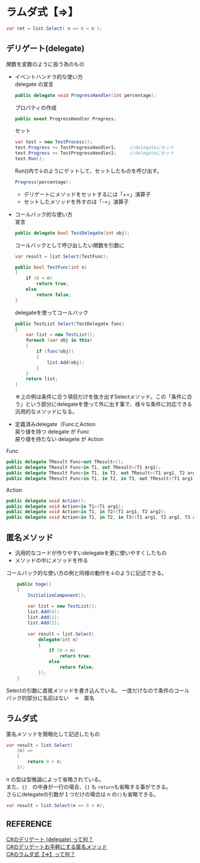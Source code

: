 # ラムダ式【=>】
```C#
var ret = list.Select( n => 0 < n );
```

## デリゲート(delegate)
関数を変数のように扱う為のもの

- イベントハンドラ的な使い方  
    delegate の宣言
    ```C#
    public delegate void ProgressHandler(int percentage);
    ```
    プロパティの作成
    ```C#
    public event ProgressHandler Progress;
    ```
    セット
    ```C#
    var test = new TestProcess();
    test.Progress += TestProgressHandler1;     //delegateにセット
    test.Progress += TestProgressHandler2;     //delegateにセット
    test.Run();
    ```
    Run()内で↓のようにゲットして、セットしたものを呼び出す。
    ```C#
    Progress(percentage);
    ```

    - デリゲートにメソッドをセットするには「+=」演算子
    - セットしたメソッドを外すのは「-=」演算子

- コールバック的な使い方  
    宣言
    ```C#
    public delegate bool TestDelegate(int obj);
    ```
    コールバックとして呼び出したい関数を引数に
    ```C#
    var result = list.Select(TestFunc);

    public bool TestFunc(int n)
    {
        if (0 < n)
            return true;
        else
            return false;
    }
    ```
    delegateを使ってコールバック
    ```C#
    public TestList Select(TestDelegate func)
    {
        var list = new TestList();
        foreach (var obj in this)
        {
            if (func(obj))
            {
                list.Add(obj);
            }
        }
        return list;
    }
    ```

    ☆上の例は条件に合う項目だけを抜き出すSelectメソッド。この「条件に合う」という部分にdelegateを使って外に出す事で、様々な条件に対応できる汎用的なメソッドになる。

- 定義済みdelegate（FuncとAction  
戻り値を持つ delegate が Func  
戻り値を持たない delagete が Action

Func
```C#
public delegate TResult Func<out TResult>();
public delegate TResult Func<in T1, out TResult>(T1 arg1);
public delegate TResult Func<in T1, in T2, out TResult>(T1 arg1, T2 arg2);
public delegate TResult Func<in T1, in T2, in T3, out TResult>(T1 arg1, T2 arg2, T3 arg3);
```
Action
```C#
public delegate void Action();
public delegate void Action<in T1>(T1 arg1);
public delegate void Action<in T1, in T2>(T1 arg1, T2 arg2);
public delegate void Action<in T1, in T2, in T3>(T1 arg1, T2 arg2, T3 arg3);
```

## 匿名メソッド  
- 汎用的なコードが作りやすいdelegateを更に使いやすくしたもの  
- メソッドの中にメソッドを作る

コールバック的な使い方の例と同様の動作を↓のように記述できる。
```C#
    public hoge()
    {
        InitializeComponent();
 
        var list = new TestList();
        list.Add(0);
        list.Add(1);
        list.Add(2);
 
        var result = list.Select(
            delegate(int n)
            {
                if (0 < n)
                    return true;
                else
                    return false;
            });
    }
```
Selectの引数に直接メソッドを書き込んでいる。
一度だけなので条件のコールバック的部分に名前はない　→　匿名


## ラムダ式
匿名メソッドを簡略化して記述したもの  

```C#
var result = list.Select(
    (n) =>
    {
        return 0 < n;
    });
```
n の型は型推論によって省略されている。  
また、`{}`　の中身が一行の場合、`{}` も `return`も省略する事ができる。  
さらにdelegateの引数が１つだけの場合は n の`()`も省略できる。

```C#
var result = list.Select(n => 0 < n);
```


## REFERENCE

[C#のデリゲート (delegate) って何？](https://araramistudio.jimdo.com/2019/04/03/c-%E3%81%AE%E3%83%87%E3%83%AA%E3%82%B2%E3%83%BC%E3%83%88-delegate-%E3%81%A3%E3%81%A6%E4%BD%95/)  
[C#のデリゲートお手軽にする匿名メソッド](https://araramistudio.jimdo.com/2019/04/03/c-%E3%81%AE%E3%83%87%E3%83%AA%E3%82%B2%E3%83%BC%E3%83%88%E3%81%8A%E6%89%8B%E8%BB%BD%E3%81%AB%E3%81%99%E3%82%8B%E5%8C%BF%E5%90%8D%E3%83%A1%E3%82%BD%E3%83%83%E3%83%89/)  
[C#のラムダ式【=>】って何？](https://araramistudio.jimdo.com/2017/12/19/c-%E3%81%AE%E3%83%A9%E3%83%A0%E3%83%80%E5%BC%8F-%E3%81%A3%E3%81%A6%E4%BD%95/)